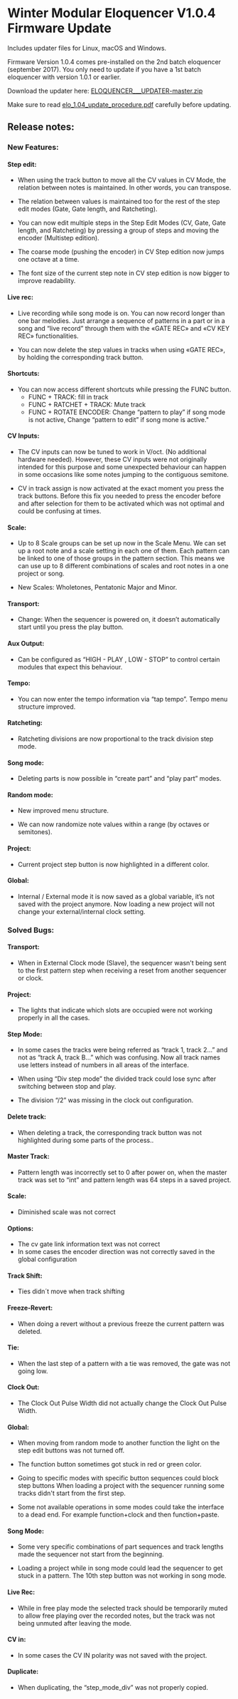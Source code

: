 # Winter Modular Eloquencer V1.0.4 Firmware Update

Includes updater files for Linux, macOS and Windows.

Firmware Version 1.0.4 comes pre-installed on the 2nd batch eloquencer (september 2017). You only need to update if you have a 1st batch eloquencer with version 1.0.1 or earlier.

Download the updater here: [ELOQUENCER___UPDATER-master.zip](https://github.com/enoughframes/ELOQUENCER___UPDATER/archive/master.zip)

Make sure to read [elo_1.04_update_procedure.pdf](https://github.com/enoughframes/ELOQUENCER___UPDATER/blob/master/elo_1.04_update_procedure.pdfom) carefully before updating.


## Release notes:
### New Features:
#### Step edit:
* When using the track button to move all the CV values in CV Mode, the relation between
notes is maintained. In other words, you can transpose.

* The relation between values is maintained too for the rest of the step edit modes (Gate, Gate
length, and Ratcheting).

* You can now edit multiple steps in the Step Edit Modes (CV, Gate, Gate length, and
Ratcheting) by pressing a group of steps and moving the encoder (Multistep edition).

* The coarse mode (pushing the encoder) in CV Step edition now jumps one octave at a time.

* The font size of the current step note in CV step edition is now bigger to improve readability.
#### Live rec:
* Live recording while song mode is on. You can now record longer than one bar melodies.
Just arrange a sequence of patterns in a part or in a song and “live record” through them
with the «GATE REC» and «CV KEY REC» functionalities.

* You can now delete the step values in tracks when using «GATE REC», by holding the
corresponding track button.

#### Shortcuts:
* You can now access different shortcuts while pressing the FUNC button.
  * FUNC + TRACK: fill in track
  * FUNC + RATCHET + TRACK: Mute track
  * FUNC + ROTATE ENCODER: Change “pattern to play” if song mode is not active, Change
“pattern to edit” if song mone is active."

#### CV Inputs:
* The CV inputs can now be tuned to work in V/oct. (No additional hardware needed).
However, these CV inputs were not originally intended for this purpose and some
unexpected behaviour can happen in some occasions like some notes jumping to the
contiguous semitone.

* CV in track assign is now activated at the exact moment you press the track buttons. Before
this fix you needed to press the encoder before and after selection for them to be activated
which was not optimal and could be confusing at times.

#### Scale:
* Up to 8 Scale groups can be set up now in the Scale Menu. We can set up a root note and a
scale setting in each one of them. Each pattern can be linked to one of those groups in the
pattern section. This means we can use up to 8 different combinations of scales and root
notes in a one project or song.

* New Scales: Wholetones, Pentatonic Major and Minor.
#### Transport:
* Change: When the sequencer is powered on, it doesn’t automatically start until you press
the play button.
#### Aux Output:
* Can be configured as “HIGH - PLAY , LOW - STOP” to control certain modules that expect
this behaviour.
#### Tempo:
* You can now enter the tempo information via “tap tempo”.
Tempo menu structure improved.
#### Ratcheting:
* Ratcheting divisions are now proportional to the track division step mode.
#### Song mode:
* Deleting parts is now possible in “create part” and “play part” modes.
#### Random mode:
* New improved menu structure.

* We can now randomize note values within a range (by octaves or semitones).
#### Project:
* Current project step button is now highlighted in a different color.
#### Global:
* Internal / External mode it is now saved as a global variable, it’s not saved with the project
anymore. Now loading a new project will not change your external/internal clock setting.

### Solved Bugs:
#### Transport:
* When in External Clock mode (Slave), the sequencer wasn't being sent to the first pattern
step when receiving a reset from another sequencer or clock.

#### Project:
* The lights that indicate which slots are occupied were not working properly in all the cases.

#### Step Mode:
* In some cases the tracks were being referred as “track 1, track 2…” and not as “track A,
track B...” which was confusing. Now all track names use letters instead of numbers in all
areas of the interface.

* When using “Div step mode” the divided track could lose sync after switching between stop
and play.

* The division “/2” was missing in the clock out configuration.

#### Delete track:
* When deleting a track, the corresponding track button was not highlighted during some parts
of the process..
#### Master Track:
* Pattern length was incorrectly set to 0 after power on, when the master track was set to “int”
and pattern length was 64 steps in a saved project.
#### Scale:
* Diminished scale was not correct
#### Options:
* The cv gate link information text was not correct
* In some cases the encoder direction was not correctly saved in the global configuration
#### Track Shift:
* Ties didn´t move when track shifting
#### Freeze-Revert:
* When doing a revert without a previous freeze the current pattern was deleted.
#### Tie:
* When the last step of a pattern with a tie was removed, the gate was not going low.
#### Clock Out:
* The Clock Out Pulse Width did not actually change the Clock Out Pulse Width.
#### Global:
* When moving from random mode to another function the light on the step edit buttons was
not turned off.

* The function button sometimes got stuck in red or green color.

* Going to specific modes with specific button sequences could block step buttons
When loading a project with the sequencer running some tracks didn't start from the first
step.

* Some not available operations in some modes could take the interface to a dead end. For
example function+clock and then function+paste.

#### Song Mode:
* Some very specific combinations of part sequences and track lengths made the sequencer
not start from the beginning.

* Loading a project while in song mode could lead the sequencer to get stuck in a pattern.
The 10th step button was not working in song mode.

#### Live Rec:
* While in free play mode the selected track should be temporarily muted to allow free playing
over the recorded notes, but the track was not being unmuted after leaving the mode.

#### CV in:
* In some cases the CV IN polarity was not saved with the project.

#### Duplicate:
* When duplicating, the “step_mode_div” was not properly copied.
